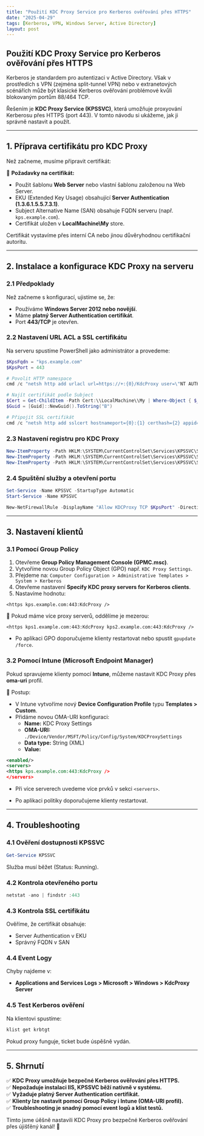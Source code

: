 ```yaml
---
title: "Použití KDC Proxy Service pro Kerberos ověřování přes HTTPS"
date: "2025-04-29"
tags: [Kerberos, VPN, Windows Server, Active Directory]
layout: post
---
```


## Použití KDC Proxy Service pro Kerberos ověřování přes HTTPS

Kerberos je standardem pro autentizaci v Active Directory. Však v prostředích s VPN (zejména split-tunnel VPN) nebo v extranetových scénářích může být klasické Kerberos ověřování problémové kvůli blokovaným portům 88/464 TCP.

Řešením je **KDC Proxy Service (KPSSVC)**, která umožňuje proxyování Kerberosu přes HTTPS (port 443). V tomto návodu si ukážeme, jak ji správně nastavit a použít.

---

## 1. Příprava certifikátu pro KDC Proxy

Než začneme, musíme připravit certifikát:

📌 **Požadavky na certifikát:**
- Použit šablonu **Web Server** nebo vlastní šablonu založenou na Web Server.
- EKU (Extended Key Usage) obsahující **Server Authentication (1.3.6.1.5.5.7.3.1)**.
- Subject Alternative Name (SAN) obsahuje FQDN serveru (např. `kps.example.com`).
- Certifikát uložen v **LocalMachine\\My** store.

Certifikát vystavíme přes interní CA nebo jinou důvěryhodnou certifikační autoritu.

---

## 2. Instalace a konfigurace KDC Proxy na serveru

### 2.1 Předpoklady

Než začneme s konfigurací, ujistíme se, že:
- Používáme **Windows Server 2012 nebo novější**.
- Máme **platný Server Authentication certifikát**.
- Port **443/TCP** je otevřen.

### 2.2 Nastavení URL ACL a SSL certifikátu

Na serveru spustíme PowerShell jako administrátor a provedeme:

```powershell
$KpsFqdn = "kps.example.com"
$KpsPort = 443

# Povolit HTTP namespace
cmd /c "netsh http add urlacl url=https://+:{0}/KdcProxy user=\"NT AUTHORITY\\Network Service\"" -f $KpsPort

# Najít certifikát podle Subject
$Cert = Get-ChildItem -Path Cert:\\LocalMachine\\My | Where-Object { $_.Subject -like "*$KpsFqdn*" }
$Guid = [Guid]::NewGuid().ToString("B")

# Připojit SSL certifikát
cmd /c "netsh http add sslcert hostnameport={0}:{1} certhash={2} appid={3} certstorename=MY" -f $KpsFqdn, $KpsPort, $Cert.Thumbprint, $Guid
```

### 2.3 Nastavení registru pro KDC Proxy

```powershell
New-ItemProperty -Path HKLM:\SYSTEM\CurrentControlSet\Services\KPSSVC\Settings -Name HttpsClientAuth -Type Dword -Value 1 -Force
New-ItemProperty -Path HKLM:\SYSTEM\CurrentControlSet\Services\KPSSVC\Settings -Name DisallowUnprotectedPasswordAuth -Type Dword -Value 1 -Force
New-ItemProperty -Path HKLM:\SYSTEM\CurrentControlSet\Services\KPSSVC\Settings -Name HttpsUrlGroup -Type MultiString -Value "+:$KpsPort" -Force
```

### 2.4 Spuštění služby a otevření portu

```powershell
Set-Service -Name KPSSVC -StartupType Automatic
Start-Service -Name KPSSVC

New-NetFirewallRule -DisplayName "Allow KDCProxy TCP $KpsPort" -Direction Inbound -Protocol TCP -LocalPort $KpsPort -Action Allow
```

---

## 3. Nastavení klientů

### 3.1 Pomocí Group Policy

1. Otevřeme **Group Policy Management Console (GPMC.msc)**.
2. Vytvoříme novou Group Policy Object (GPO) např. `KDC Proxy Settings`.
3. Přejdeme na:
   `Computer Configuration > Administrative Templates > System > Kerberos`
4. Otevřeme nastavení **Specify KDC proxy servers for Kerberos clients**.
5. Nastavíme hodnotu:

```
<https kps.example.com:443:KdcProxy />
```

📌 Pokud máme více proxy serverů, oddělíme je mezerou:

```
<https kps1.example.com:443:KdcProxy kps2.example.com:443:KdcProxy />
```

- Po aplikaci GPO doporučujeme klienty restartovat nebo spustit `gpupdate /force`.

### 3.2 Pomocí Intune (Microsoft Endpoint Manager)

Pokud spravujeme klienty pomocí **Intune**, můžeme nastavit KDC Proxy přes **oma-uri** profil.

📌 Postup:
- V Intune vytvoříme nový **Device Configuration Profile** typu **Templates > Custom**.
- Přidáme novou OMA-URI konfiguraci:
   - **Name:** KDC Proxy Settings
   - **OMA-URI:** `./Device/Vendor/MSFT/Policy/Config/System/KDCProxySettings`
   - **Data type:** String (XML)
   - **Value:**

```xml
<enabled/> 
<servers>
<https kps.example.com:443:KdcProxy />
</servers>
```

- Při více serverech uvedeme více <https> prvků v sekci `<servers>`.

- Po aplikaci politiky doporučujeme klienty restartovat.

---

## 4. Troubleshooting

### 4.1 Ověření dostupnosti KPSSVC

```powershell
Get-Service KPSSVC
```

Služba musí běžet (Status: Running).

### 4.2 Kontrola otevřeného portu

```powershell
netstat -ano | findstr :443
```

### 4.3 Kontrola SSL certifikátu

Ověříme, že certifikát obsahuje:
- Server Authentication v EKU
- Správný FQDN v SAN

### 4.4 Event Logy

Chyby najdeme v:
- **Applications and Services Logs > Microsoft > Windows > KdcProxy Server**

### 4.5 Test Kerberos ověření

Na klientovi spustíme:

```powershell
klist get krbtgt
```

Pokud proxy funguje, ticket bude úspěšně vydán.

---

## 5. Shrnutí

✅ **KDC Proxy umožňuje bezpečné Kerberos ověřování přes HTTPS.**  
✅ **Nepožaduje instalaci IIS, KPSSVC běží nativně v systému.**  
✅ **Vyžaduje platný Server Authentication certifikát.**  
✅ **Klienty lze nastavit pomocí Group Policy i Intune (OMA-URI profil).**  
✅ **Troubleshooting je snadný pomocí event logů a klist testů.**

Tímto jsme úěšně nastavili KDC Proxy pro bezpečné Kerberos ověřování přes újišťěný kanál! 🌟

